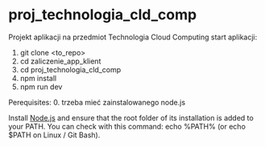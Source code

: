 # proj_technologia_cld_comp
Projekt aplikacji na przedmiot Technologia Cloud Computing
start aplikacji: 
1. git clone <to_repo>
2. cd zaliczenie_app_klient
3. cd proj_technologia_cld_comp
4. npm install
5. npm run dev

Perequisites: 
0. trzeba mieć zainstalowanego node.js

Install [Node.js](https://nodejs.org/en/) and ensure that the root folder of its installation is added to your PATH. You can check with this command: echo %PATH% (or echo $PATH on Linux / Git Bash).

